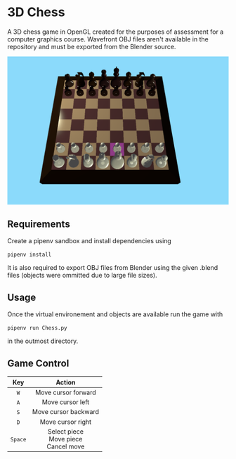 # 3D Chess
A 3D chess game in OpenGL created for the purposes of assessment for a computer graphics course.
Wavefront OBJ files aren't available in the repository and must be exported from the Blender source.

![](images/board.png)

## Requirements

Create a pipenv sandbox and install dependencies using
```
pipenv install
```

It is also required to export OBJ files from Blender using the given .blend files (objects were ommitted due to large file sizes).

## Usage
Once the virtual environement and objects are available run the game with
```
pipenv run Chess.py
```
in the outmost directory.

## Game Control
|Key|Action|
|:---:|:---:|
|`W`|Move cursor forward|
|`A`|Move cursor left|
|`S`|Move cursor backward|
|`D`|Move cursor right|
|`Space`|Select piece<br>Move piece<br>Cancel move|

